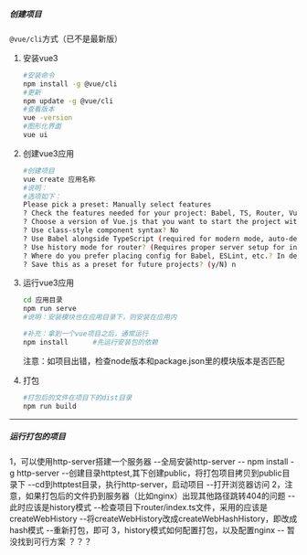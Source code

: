 ##### 创建项目

`@vue/cli`方式（已不是最新版）

1. 安装vue3

   ```sh
   #安装命令
   npm install -g @vue/cli
   #更新
   npm update -g @vue/cli
   #查看版本
   vue -version
   #图形化界面
   vue ui
   ```

2. 创建vue3应用

   ```sh
   #创建项目
   vue create 应用名称
   #说明：
   #选项如下：
   Please pick a preset: Manually select features
   ? Check the features needed for your project: Babel, TS, Router, Vuex
   ? Choose a version of Vue.js that you want to start the project with 3.x
   ? Use class-style component syntax? No
   ? Use Babel alongside TypeScript (required for modern mode, auto-detected polyfills, transpiling JSX)? No
   ? Use history mode for router? (Requires proper server setup for index fallback in production) Yes
   ? Where do you prefer placing config for Babel, ESLint, etc.? In dedicated config files
   ? Save this as a preset for future projects? (y/N) n
   ```

3. 运行vue3应用

   ```sh
   cd 应用目录
   npm run serve
   #说明：安装模块也在应用目录下，则安装在应用内
   
   #补充：拿到一个vue项目之后，通常运行 
   npm install		#先运行安装包的依赖
   ```

   注意：如项目出错，检查node版本和package.json里的模块版本是否匹配

4. 打包

   ```sh	
   #打包后的文件在项目下的dist目录
   npm run build		
   ```

   

-------------------------------------

##### 运行打包的项目

1，可以使用http-server搭建一个服务器
	--全局安装http-server
		-- npm install -g http-server
	--创建目录httptest,其下创建public，将打包项目拷贝到public目录下
	--cd到httptest目录，执行http-server，启动项目
	--打开浏览器访问
2，注意，如果打包后的文件扔到服务器（比如nginx）出现其他路径跳转404的问题
	--此时应该是history模式
	--检查项目下router/index.ts文件，采用的应该是createWebHistory
	--将createWebHistory改成createWebHashHistory，即改成hash模式
	--重新打包，即可
3，history模式如何配置打包，以及配置nginx
	-- 暂没找到可行方案 ？？？
